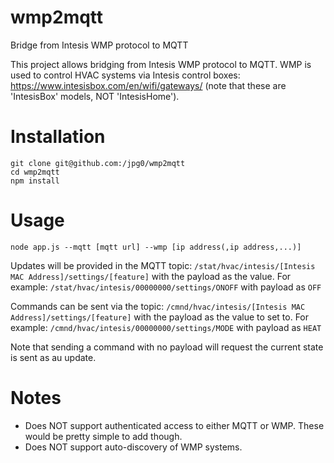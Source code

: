 # wmp2mqtt
Bridge from Intesis WMP protocol to MQTT

This project allows bridging from Intesis WMP protocol to MQTT. WMP is used to control HVAC systems via Intesis control boxes: https://www.intesisbox.com/en/wifi/gateways/ (note that these are 'IntesisBox' models, NOT 'IntesisHome').

# Installation

```
git clone git@github.com:/jpg0/wmp2mqtt
cd wmp2mqtt
npm install
```

# Usage
`node app.js --mqtt [mqtt url] --wmp [ip address(,ip address,...)]`

Updates will be provided in the MQTT topic: `/stat/hvac/intesis/[Intesis MAC Address]/settings/[feature]` with the payload as the value.
For example: `/stat/hvac/intesis/00000000/settings/ONOFF` with payload as `OFF`

Commands can be sent via the topic: `/cmnd/hvac/intesis/[Intesis MAC Address]/settings/[feature]` with the payload as the value to set to.
For example: `/cmnd/hvac/intesis/00000000/settings/MODE` with payload as `HEAT`

Note that sending a command with no payload will request the current state is sent as au update.


# Notes

- Does NOT support authenticated access to either MQTT or WMP. These would be pretty simple to add though.
- Does NOT support auto-discovery of WMP systems.

